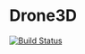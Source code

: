 # Drone3D

[![Build Status](https://api.cirrus-ci.com/github/jonasblanc/Drone3D.svg)](https://cirrus-ci.com/github/jonasblanc/Drone3D)
